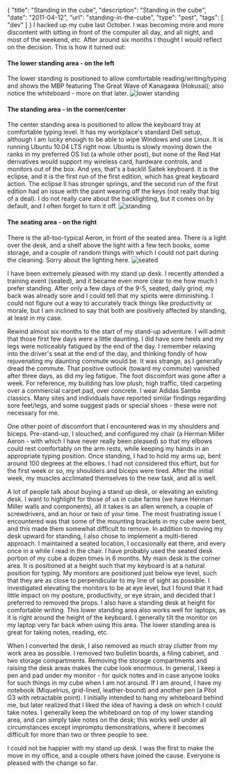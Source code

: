 {
  "title": "Standing in the cube",
  "description": "Standing in the cube",
  "date": "2011-04-12",
  "url": "standing-in-the-cube",
  "type": "post",
  "tags": [
    "dev"
  ]
}
I hacked up my cube last October. I was becoming more and more discontent with sitting in front of the computer all day, and all night, and most of the weekend, etc. After around six months I thought I would reflect on the decision.  This is how it turned out:

#### The lower standing area - on the left

The lower standing is positioned to allow comfortable reading/writing/typing and shows the MBP featuring The Great Wave of Kanagawa (Hokusai); also notice the whiteboard - more on that later.
![lower standing](/files/2011-04-05_10.53.54.jpg)

#### The standing area - in the corner/center

The center standing area is positioned to allow the keyboard tray at comfortable typing level.  It has my workplace's standard Dell setup, although I am lucky enough to be able to wipe Windows and use Linux. It is running Ubuntu 10.04 LTS right now. Ubuntu is slowly moving down the ranks in my preferred OS list (a whole other post), but none of the Red Hat derivatives would support my wireless card, hardware controls, and monitors out of the box.  And yes, that's a backlit Saitek keyboard.  It is the eclipse, and it is the first run of the first edition, which has great keyboard action. The eclipse II has stronger springs, and the second run of the first edition had an issue with the paint wearing off the keys (not really that big of a deal). I do not really care about the backlighting, but it comes on by default, and I often forget to turn it off.
![standing](/files/2011-04-05_10.54.05.jpg)

#### The seating area - on the right

There is the all-too-typical Aeron, in front of the seated area.  There is a light over the desk, and a shelf above the light with a few tech books, some storage, and a couple of random things with which I could not part during the cleaning.  Sorry about the lighting here.
![seated](/files/2011-04-05_10.54.14.jpg)

I have been extremely pleased with my stand up desk. I recently attended a training event (seated), and it became even more clear to me how much I prefer standing. After only a few days of the 9-5, seated, daily grind, my back was already sore and I could tell that my spirits were diminishing. I could not figure out a way to accurately track things like productivity or morale, but I am inclined to say that both are positively affected by standing, at least in my case.  

Rewind almost six months to the start of my stand-up adventure. I will admit that those first few days were a little daunting. I did have sore heels and my legs were noticeably fatigued by the end of the day. I remember relaxing into the driver's seat at the end of the day, and thinking fondly of how rejuvenating my daunting commute would be. It was strange, as I generally dread the commute. That positive outlook (toward my commute) vanished after three days, as did my leg fatigue. The foot discomfort was gone after a week. For reference, my building has low plush, high traffic, tiled carpeting over a commercial carpet pad, over concrete. I wear Adidas Samba classics. Many sites and individuals have reported similar findings regarding sore feet/legs, and some suggest pads or special shoes - these were not necessary for me. 

One other point of discomfort that I encountered was in my shoulders and biceps. Pre-stand-up, I slouched, and configured my chair (a Herman Miller Aeron - with which I have never really been pleased) so that my elbows could rest comfortably on the arm rests, while keeping my hands in an appropriate typing position. Once standing, I had to hold my arms up, bent around 100 degrees at the elbows. I had not considered this effort, but for the first week or so, my shoulders and biceps were tired. After the initial week, my muscles acclimated themselves to the new task, and all is well.

A lot of people talk about buying a stand up desk, or elevating an existing desk. I want to highlight for those of us in cube farms (we have Herman Miller walls and components), all it takes is an allen wrench, a couple of screwdrivers, and an hour or two of your time. The most frustrating issue I encountered was that some of the mounting brackets in my cube were bent, and this made them somewhat difficult to remove. In addition to moving my desk upward for standing, I also chose to implement a multi-tiered approach. I maintained a seated location, I occasionally eat there, and every once in a while I read in the chair. I have probably used the seated desk portion of my cube a dozen times in 6 months.  My main desk is the corner area. It is positioned at a height such that my keyboard is at a natural position for typing. My monitors are positioned just below eye level, such that they are as close to perpendicular to my line of sight as possible. I investigated elevating the monitors to be at eye level, but I found that it had little impact on my posture, productivity, or eye strain, and decided that I preferred to removed the props.  I also have a standing desk at height for comfortable writing.  This lower standing area also works well for laptops, as it is right around the height of the keyboard.  I generally tilt the monitor on my laptop very far back when using this area.  The lower standing area is great for taking notes, reading, etc.

When I converted the desk, I also removed as much stray clutter from my work area as possible. I removed two bulletin boards, a filing cabinet, and two storage compartments. Removing the storage compartments and raising the desk areas makes the cube look enormous.  In general, I keep a pen and pad under my monitor - for quick notes and in case anyone looks for such things in my cube when I am not around. If I am around, I have my notebook (Miquelrius, grid-lined, leather-bound) and another pen (a Pilot G3 with retractable point). I initially intended to hang my whiteboard behind me, but later realized that I liked the idea of having a desk on which I could take notes. I generally keep the whiteboard on top of my lower standing area, and can simply take notes on the desk; this works well under all circumstances except impromptu demonstrations, where it becomes difficult for more than two or three people to see. 

I could not be happier with my stand up desk. I was the first to make the move in my office, and a couple others have joined the cause. Everyone is pleased with the change so far.
